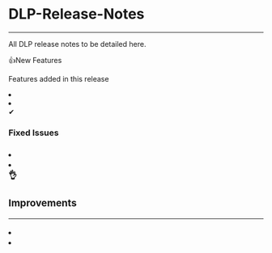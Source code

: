 # DLP-Release-Notes
<hr>
All DLP release notes to be detailed here.

👍New Features

Features added in this release
<li/>
<li/>
<br>
✔<h3>Fixed Issues<h3>
<li/>
<li/>
<br>
  👌<h3>Improvements</h3>
<hr>
<li/>
<li/>
<br>


